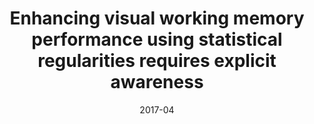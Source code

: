 ---
title: "Enhancing visual working memory performance using statistical regularities requires explicit awareness"
collection: talks
type: "Talk"
permalink: /talks/2017-04-talk-1
venue: "44th Annual Conference of the Australasian Society for Experimental Psychology"
date: 2017-04
location: "Newcastle, Australia"
---